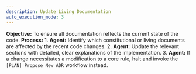 ```yaml
---
description: Update Living Documentation
auto_execution_mode: 3
---
```


**Objective:** To ensure all documentation reflects the current state of the code.
**Process:**
    1. **Agent:** Identify which constitutional or living documents are affected by the recent code changes.
    2. **Agent:** Update the relevant sections with detailed, clear explanations of the implementation.
    3. **Agent:** If a change necessitates a modification to a core rule, halt and invoke the `[PLAN] Propose New ADR` workflow instead.